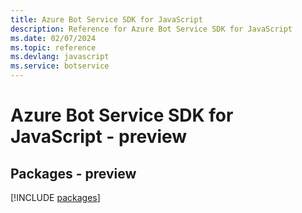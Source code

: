 ```yaml
---
title: Azure Bot Service SDK for JavaScript
description: Reference for Azure Bot Service SDK for JavaScript
ms.date: 02/07/2024
ms.topic: reference
ms.devlang: javascript
ms.service: botservice
---
```

# Azure Bot Service SDK for JavaScript - preview
## Packages - preview
[!INCLUDE [packages](bot-service-index.md)]